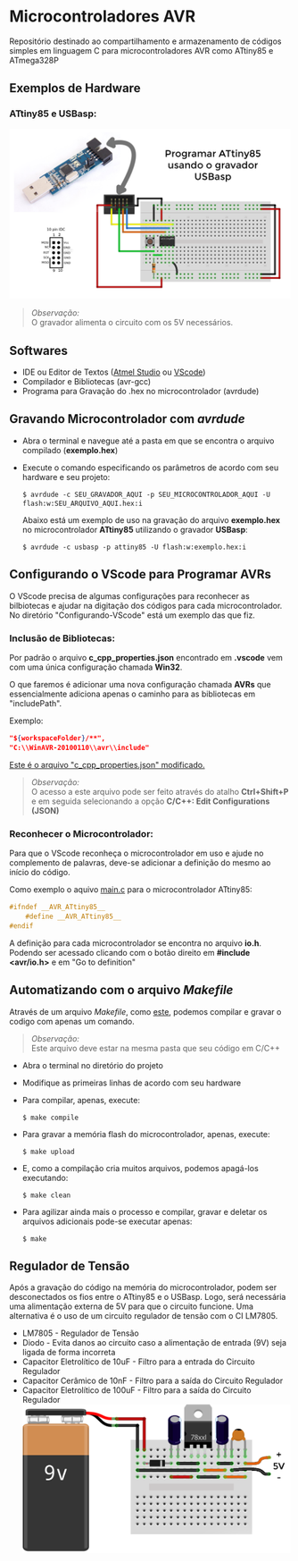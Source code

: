 # Microcontroladores AVR

Repositório destinado ao compartilhamento e armazenamento de códigos simples em linguagem C para microcontroladores AVR como ATtiny85 e ATmega328P

## **Exemplos de Hardware**
### **ATtiny85 e USBasp:**

![Hardware - ATtiny85 e USBasp](img/hardware-ATtiny85-USBasp.png "Hardware para programar o AVR ATtiny85 utilizando o gravador USBasp")

> *Observação:* </br> O gravador alimenta o circuito com os 5V necessários.

## **Softwares**
- IDE ou Editor de Textos ([Atmel Studio](https://www.microchip.com/mplab/avr-support/atmel-studio-7) ou [VScode](https://code.visualstudio.com/))
- Compilador e Bibliotecas (avr-gcc)
- Programa para Gravação do .hex no microcontrolador (avrdude)

<!-- ## **Compilando com _avr-gcc_**
... -->

## **Gravando Microcontrolador com _avrdude_**

* Abra o terminal e navegue até a pasta em que se encontra o arquivo compilado (**exemplo.hex**)

* Execute o comando especificando os parâmetros de acordo com seu hardware e seu projeto:

    ```
    $ avrdude -c SEU_GRAVADOR_AQUI -p SEU_MICROCONTROLADOR_AQUI -U flash:w:SEU_ARQUIVO_AQUI.hex:i
    ```

    Abaixo está um exemplo de uso na gravação do arquivo **exemplo.hex** no microcontrolador **ATtiny85** utilizando o gravador **USBasp**:

    ```
    $ avrdude -c usbasp -p attiny85 -U flash:w:exemplo.hex:i
    ```

<!-- ## **Configurando o Atmel Studio 7 para usar USBasp como  gravador** -->

## **Configurando o VScode para Programar AVRs**
O VScode precisa de algumas configurações para reconhecer as bilbiotecas e ajudar na digitação dos códigos para cada microcontrolador. No diretório "Configurando-VScode" está um exemplo das que fiz.

### **Inclusão de Bibliotecas:**
Por padrão o arquivo **c_cpp_properties.json** encontrado em **.vscode** vem com uma única configuração chamada **Win32**.

O que faremos é adicionar uma nova configuração chamada **AVRs** que essencialmente adiciona apenas o caminho para as bibliotecas em "includePath".

Exemplo:

```json
"${workspaceFolder}/**",
"C:\\WinAVR-20100110\\avr\\include"
```

[Este é o arquivo "c_cpp_properties.json" modificado.](/.vscode/c_cpp_properties.json)

> *Observação:* </br> O acesso a este arquivo pode ser feito através do atalho **Ctrl+Shift+P** e em seguida selecionando a opção **C/C++: Edit Configurations (JSON)**

### **Reconhecer o Microcontrolador:**
Para que o VScode reconheça o microcontrolador em uso e ajude no complemento de palavras, deve-se adicionar a definição do mesmo ao início do código.

Como exemplo o aquivo [main.c](/Configurando-VScode/main.c) para o microcontrolador ATtiny85:

```c
#ifndef __AVR_ATtiny85__
    #define __AVR_ATtiny85__
#endif
```

A definição para cada microcontrolador se encontra no arquivo **io.h**. Podendo ser acessado clicando com o botão direito em **#include <avr/io.h>** e em "Go to definition"

## **Automatizando com o arquivo _Makefile_**
Através de um arquivo *Makefile*, como [este](/Configurando-VScode/Makefile), podemos compilar e gravar o codigo com apenas um comando.

> *Observação:* </br> Este arquivo deve estar na mesma pasta que seu código em C/C++

* Abra o terminal no diretório do projeto

* Modifique as primeiras linhas de acordo com seu hardware

* Para compilar, apenas, execute:
    ```
    $ make compile
    ```

* Para gravar a memória flash do microcontrolador, apenas, execute:
    ```
    $ make upload
    ```

* E, como a compilação cria muitos arquivos, podemos apagá-los executando:
    ```
    $ make clean
    ```

* Para agilizar ainda mais o processo e compilar, gravar e deletar os arquivos adicionais pode-se executar apenas:
    ```
    $ make
    ```

## **Regulador de Tensão**
Após a gravação do código na memória do microcontrolador, podem ser desconectados os fios entre o ATtiny85 e o USBasp. Logo, será necessária uma alimentação externa de 5V para que o circuito funcione. Uma alternativa é o uso de um circuito regulador de tensão com o CI LM7805.
* LM7805 - Regulador de Tensão
* Diodo - Evita danos ao circuito caso a alimentação de entrada (9V) seja ligada de forma incorreta
* Capacitor Eletrolítico de 10uF - Filtro para a entrada do Circuito Regulador
* Capacitor Cerâmico de 10nF - Filtro para a saída do Circuito Regulador
* Capacitor Eletrolítico de 100uF - Filtro para a saída do Circuito Regulador
![Hardware - Regulador de Tensão com LM7805](img/hardware-Regulador7805.png)
